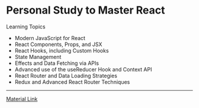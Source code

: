 # Personal Study to Master React

Learning Topics

-   Modern JavaScript for React
-   React Components, Props, and JSX
-   React Hooks, including Custom Hooks
-   State Management
-   Effects and Data Fetching via APIs
-   Advanced use of the useReducer Hook and Context API
-   React Router and Data Loading Strategies
-   Redux and Advanced React Router Techniques

---

[Material Link](https://www.udemy.com/course/the-ultimate-react-course/)
